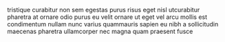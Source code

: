 tristique curabitur non sem egestas purus risus eget nisl utcurabitur pharetra
at ornare odio purus eu velit ornare ut eget vel arcu mollis est condimentum
nullam nunc varius quammauris sapien eu nibh a sollicitudin maecenas pharetra
ullamcorper nec magna quam praesent fusce